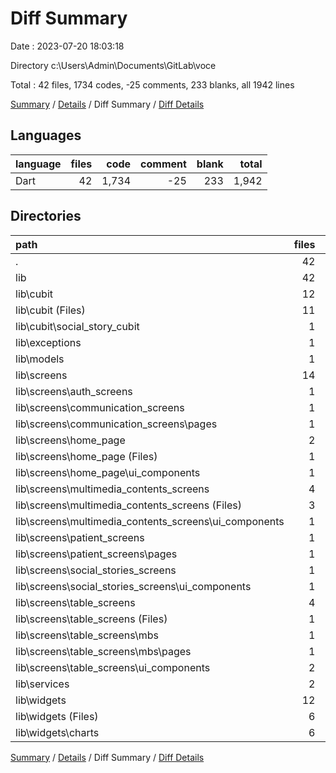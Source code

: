 # Diff Summary

Date : 2023-07-20 18:03:18

Directory c:\\Users\\Admin\\Documents\\GitLab\\voce

Total : 42 files,  1734 codes, -25 comments, 233 blanks, all 1942 lines

[Summary](results.md) / [Details](details.md) / Diff Summary / [Diff Details](diff-details.md)

## Languages
| language | files | code | comment | blank | total |
| :--- | ---: | ---: | ---: | ---: | ---: |
| Dart | 42 | 1,734 | -25 | 233 | 1,942 |

## Directories
| path | files | code | comment | blank | total |
| :--- | ---: | ---: | ---: | ---: | ---: |
| . | 42 | 1,734 | -25 | 233 | 1,942 |
| lib | 42 | 1,734 | -25 | 233 | 1,942 |
| lib\\cubit | 12 | 403 | 9 | 114 | 526 |
| lib\\cubit (Files) | 11 | 386 | 9 | 109 | 504 |
| lib\\cubit\\social_story_cubit | 1 | 17 | 0 | 5 | 22 |
| lib\\exceptions | 1 | 5 | 0 | 1 | 6 |
| lib\\models | 1 | 3 | 0 | 1 | 4 |
| lib\\screens | 14 | 443 | -78 | 23 | 388 |
| lib\\screens\\auth_screens | 1 | -7 | 0 | 0 | -7 |
| lib\\screens\\communication_screens | 1 | 15 | 0 | 0 | 15 |
| lib\\screens\\communication_screens\\pages | 1 | 15 | 0 | 0 | 15 |
| lib\\screens\\home_page | 2 | 15 | 13 | 3 | 31 |
| lib\\screens\\home_page (Files) | 1 | -11 | 13 | 3 | 5 |
| lib\\screens\\home_page\\ui_components | 1 | 26 | 0 | 0 | 26 |
| lib\\screens\\multimedia_contents_screens | 4 | 344 | 0 | 18 | 362 |
| lib\\screens\\multimedia_contents_screens (Files) | 3 | 325 | 0 | 17 | 342 |
| lib\\screens\\multimedia_contents_screens\\ui_components | 1 | 19 | 0 | 1 | 20 |
| lib\\screens\\patient_screens | 1 | -6 | 0 | 0 | -6 |
| lib\\screens\\patient_screens\\pages | 1 | -6 | 0 | 0 | -6 |
| lib\\screens\\social_stories_screens | 1 | -5 | 0 | 0 | -5 |
| lib\\screens\\social_stories_screens\\ui_components | 1 | -5 | 0 | 0 | -5 |
| lib\\screens\\table_screens | 4 | 87 | -91 | 2 | -2 |
| lib\\screens\\table_screens (Files) | 1 | 86 | -92 | 2 | -4 |
| lib\\screens\\table_screens\\mbs | 1 | 9 | 0 | 0 | 9 |
| lib\\screens\\table_screens\\mbs\\pages | 1 | 9 | 0 | 0 | 9 |
| lib\\screens\\table_screens\\ui_components | 2 | -8 | 1 | 0 | -7 |
| lib\\services | 2 | 86 | 0 | 17 | 103 |
| lib\\widgets | 12 | 794 | 44 | 77 | 915 |
| lib\\widgets (Files) | 6 | 366 | 13 | 31 | 410 |
| lib\\widgets\\charts | 6 | 428 | 31 | 46 | 505 |

[Summary](results.md) / [Details](details.md) / Diff Summary / [Diff Details](diff-details.md)